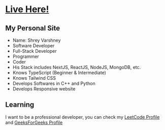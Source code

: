 <!-- [![Watch tutorial here](https://img.youtube.com/vi/sUKptmUVIBM/0.jpg)](https://youtu.be/sUKptmUVIBM) -->

# [Live Here!](https://shreyvarshney.pages.dev/)

## My Personal Site

- Name: Shrey Varshney
- Software Developer
- Full-Stack Developer
- Programmer
- Coder
- His Stack includes NextJS, ReactJS, NodeJS, MongoDB, etc.
- Knows TypeScript (Beginner & Intermediate)
- Knows Tailwind CSS
- Develops Softwares in C++ and Python
- Develops Responsive website

## Learning

I want to be a professional developer, you can check my [LeetCode Profile](https://leetcode.com/shreyvarshney1) and [GeeksForGeeks Profile](https://auth.geeksforgeeks.org/user/shreyvarshney1)

